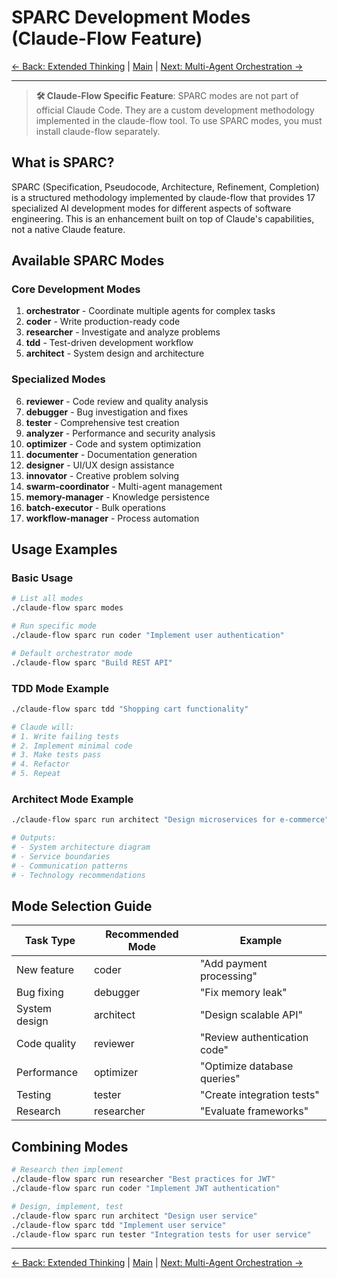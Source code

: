 # SPARC Development Modes (Claude-Flow Feature)

[← Back: Extended Thinking](06-extended-thinking.md) | [Main](../README.md) | [Next: Multi-Agent Orchestration →](08-multi-agent-orchestration.md)

---

> **🛠️ Claude-Flow Specific Feature**: SPARC modes are not part of official Claude Code. They are a custom development methodology implemented in the claude-flow tool. To use SPARC modes, you must install claude-flow separately.

## What is SPARC?

SPARC (Specification, Pseudocode, Architecture, Refinement, Completion) is a structured methodology implemented by claude-flow that provides 17 specialized AI development modes for different aspects of software engineering. This is an enhancement built on top of Claude's capabilities, not a native Claude feature.

## Available SPARC Modes

### Core Development Modes

1. **orchestrator** - Coordinate multiple agents for complex tasks
2. **coder** - Write production-ready code
3. **researcher** - Investigate and analyze problems
4. **tdd** - Test-driven development workflow
5. **architect** - System design and architecture

### Specialized Modes

6. **reviewer** - Code review and quality analysis
7. **debugger** - Bug investigation and fixes
8. **tester** - Comprehensive test creation
9. **analyzer** - Performance and security analysis
10. **optimizer** - Code and system optimization
11. **documenter** - Documentation generation
12. **designer** - UI/UX design assistance
13. **innovator** - Creative problem solving
14. **swarm-coordinator** - Multi-agent management
15. **memory-manager** - Knowledge persistence
16. **batch-executor** - Bulk operations
17. **workflow-manager** - Process automation

## Usage Examples

### Basic Usage
```bash
# List all modes
./claude-flow sparc modes

# Run specific mode
./claude-flow sparc run coder "Implement user authentication"

# Default orchestrator mode
./claude-flow sparc "Build REST API"
```

### TDD Mode Example
```bash
./claude-flow sparc tdd "Shopping cart functionality"

# Claude will:
# 1. Write failing tests
# 2. Implement minimal code
# 3. Make tests pass
# 4. Refactor
# 5. Repeat
```

### Architect Mode Example
```bash
./claude-flow sparc run architect "Design microservices for e-commerce"

# Outputs:
# - System architecture diagram
# - Service boundaries
# - Communication patterns
# - Technology recommendations
```

## Mode Selection Guide

| Task Type | Recommended Mode | Example |
|-----------|-----------------|---------|
| New feature | coder | "Add payment processing" |
| Bug fixing | debugger | "Fix memory leak" |
| System design | architect | "Design scalable API" |
| Code quality | reviewer | "Review authentication code" |
| Performance | optimizer | "Optimize database queries" |
| Testing | tester | "Create integration tests" |
| Research | researcher | "Evaluate frameworks" |

## Combining Modes

```bash
# Research then implement
./claude-flow sparc run researcher "Best practices for JWT"
./claude-flow sparc run coder "Implement JWT authentication"

# Design, implement, test
./claude-flow sparc run architect "Design user service"
./claude-flow sparc tdd "Implement user service"
./claude-flow sparc run tester "Integration tests for user service"
```

---

[← Back: Extended Thinking](06-extended-thinking.md) | [Main](../README.md) | [Next: Multi-Agent Orchestration →](08-multi-agent-orchestration.md)